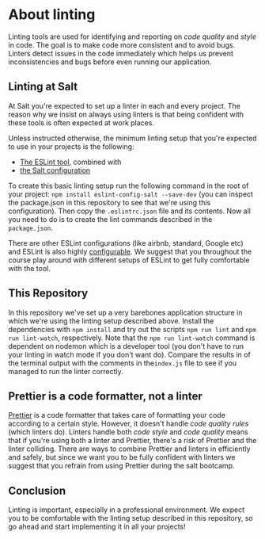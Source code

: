 # About linting

Linting tools are used for identifying and reporting on _code quality_ and _style_ in code. The goal is to make code more consistent and to avoid bugs. Linters detect issues in the code immediately which helps us prevent inconsistencies and bugs before even running our application.

## Linting at Salt

At Salt you're expected to set up a linter in each and every project. The reason why we insist on always using linters is that being confident with these tools is often expected at work places.

Unless instructed otherwise, the minimum linting setup that you're expected to use in your projects is the following:

- [The ESLint tool](https://eslint.org/docs/user-guide/getting-started), combined with
- [the Salt configuration](https://www.npmjs.com/package/eslint-config-salt)

To create this basic linting setup run the following command in the root of your project: `npm install eslint-config-salt --save-dev` (you can inspect the package.json in this repository to see that we're using  this configuration). Then copy the `.eslintrc.json` file and its contents. Now all you need to do is to create the lint commands described in the `package.json`.

There are other ESLint configurations (like airbnb, standard, Google etc) and ESLint is also highly [configurable](https://eslint.org/docs/user-guide/configuring). We suggest that you throughout the course play around with different setups of ESLint to get fully comfortable with the tool.

## This Repository

In this repository we've set up a very barebones application structure in which we're using the linting setup described above. Install the dependencies with `npm install` and try out the scripts `npm run lint` and `npm run lint-watch`, respectively. Note that the `npm run lint-watch` command is dependent on nodemon which is a developer tool (you don't have to run your linting in watch mode if you don't want do). Compare the results in of the terminal output with the comments in the`index.js` file to see if you managed to run the linter correctly.

## Prettier is a code formatter, not a linter

[Prettier](https://www.npmjs.com/package/prettier) is a code formatter that takes care of formatting your code according to a certain style. However, it doesn't handle _code quality rules_ (which linters do). Linters handle both _code style_ and _code quality_ means that if you're using both a linter and Prettier, there's a risk of Prettier and the linter colliding. There are ways to combine Prettier and linters in efficiently and safely, but since we want you to be fully confident with linters we suggest that you refrain from using Prettier during the salt bootcamp.

## Conclusion

Linting is important, especially in a professional environment. We expect you to be comfortable with the linting setup described in this repository, so go ahead and start implementing it in all your projects!
    
